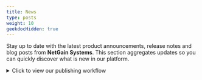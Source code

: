 ```yaml
---
title: News
type: posts
weight: 10
geekdocHidden: true
---
```


Stay up to date with the latest product announcements, release notes and blog posts from **NetGain Systems**. This section aggregates updates so you can quickly discover what is new in our platform.

<details>
<summary>Click to view our publishing workflow</summary>

```mermaid
flowchart TD
  A[Author drafts content] --> B[Review and approvals]
  B --> C[Content merged to repository]
  C --> D[Automated build]
  D --> E[Website updated]
```

</details>
